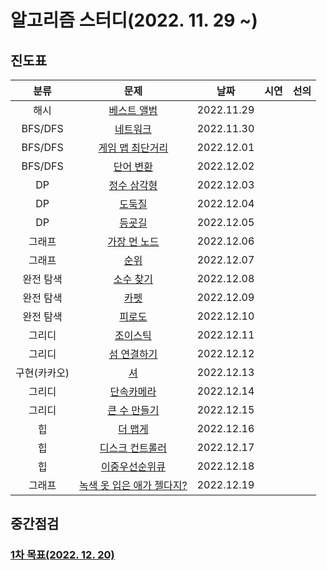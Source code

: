 # 알고리즘 스터디(2022. 11. 29 ~)

## 진도표
| 분류 | 문제 | 날짜 | 시연 | 선의 |
|:---:|:---:|:---:|:---:|:---:|
|해시|[베스트 앨범](https://school.programmers.co.kr/learn/courses/30/lessons/42579)|2022.11.29|
|BFS/DFS|[네트워크](https://school.programmers.co.kr/learn/courses/30/lessons/43162)|2022.11.30|
|BFS/DFS|[게임 맵 최단거리](https://school.programmers.co.kr/learn/courses/30/lessons/1844)|2022.12.01|
|BFS/DFS|[단어 변환](https://school.programmers.co.kr/learn/courses/30/lessons/43163)|2022.12.02|
|DP|[정수 삼각형](https://school.programmers.co.kr/learn/courses/30/lessons/43105)|2022.12.03|
|DP|[도둑질](https://school.programmers.co.kr/learn/courses/30/lessons/42897)|2022.12.04|
|DP|[등굣길](https://school.programmers.co.kr/learn/courses/30/lessons/42898)|2022.12.05|
|그래프|[가장 먼 노드](https://school.programmers.co.kr/learn/courses/30/lessons/49189)|2022.12.06|
|그래프|[순위](https://school.programmers.co.kr/learn/courses/30/lessons/49191)|2022.12.07|
|완전 탐색|[소수 찾기](https://school.programmers.co.kr/learn/courses/30/lessons/42839)|2022.12.08|
|완전 탐색|[카펫](https://school.programmers.co.kr/learn/courses/30/lessons/42842)|2022.12.09|
|완전 탐색|[피로도](https://school.programmers.co.kr/learn/courses/30/lessons/87946)|2022.12.10|
|그리디|[조이스틱](https://school.programmers.co.kr/learn/courses/30/lessons/42860)|2022.12.11|
|그리디|[섬 연결하기](https://school.programmers.co.kr/learn/courses/30/lessons/42861)|2022.12.12|
|구현(카카오)|[셔](https://school.programmers.co.kr/learn/courses/30/lessons/17678)|2022.12.13|
|그리디|[단속카메라](https://school.programmers.co.kr/learn/courses/30/lessons/42884)|2022.12.14|
|그리디|[큰 수 만들기](https://school.programmers.co.kr/learn/courses/30/lessons/42883)|2022.12.15|
|힙|[더 맵게](https://school.programmers.co.kr/learn/courses/30/lessons/42626)|2022.12.16|
|힙|[디스크 컨트롤러](https://school.programmers.co.kr/learn/courses/30/lessons/42627)|2022.12.17|
|힙|[이중우선순위큐](https://school.programmers.co.kr/learn/courses/30/lessons/42628)|2022.12.18|
|그래프|[녹색 옷 입은 애가 젤다지?](https://www.acmicpc.net/problem/4485)|2022.12.19|

## 중간점검
### [1차 목표(2022. 12. 20)](https://school.programmers.co.kr/learn/challenges?order=recent&page=1&partIds=31236)
